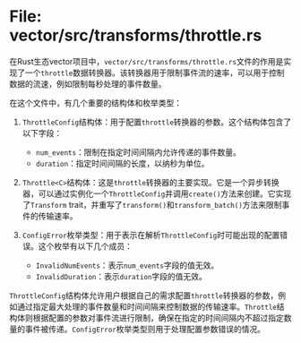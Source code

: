 # File: vector/src/transforms/throttle.rs

在Rust生态vector项目中，`vector/src/transforms/throttle.rs`文件的作用是实现了一个`throttle`数据转换器。该转换器用于限制事件流的速率，可以用于控制数据的流速，例如限制每秒处理的事件数量。

在这个文件中，有几个重要的结构体和枚举类型：

1. `ThrottleConfig`结构体：用于配置`throttle`转换器的参数。这个结构体包含了以下字段：
   - `num_events`：限制在指定时间间隔内允许传递的事件数量。
   - `duration`：指定时间间隔的长度，以纳秒为单位。

2. `Throttle<C>`结构体：这是`throttle`转换器的主要实现。它是一个异步转换器，可以通过实例化一个`ThrottleConfig`并调用`create()`方法来创建。它实现了`Transform` trait，并重写了`transform()`和`transform_batch()`方法来限制事件的传输速率。

3. `ConfigError`枚举类型：用于表示在解析`ThrottleConfig`时可能出现的配置错误。这个枚举有以下几个成员：
   - `InvalidNumEvents`：表示`num_events`字段的值无效。
   - `InvalidDuration`：表示`duration`字段的值无效。

`ThrottleConfig`结构体允许用户根据自己的需求配置`throttle`转换器的参数，例如通过指定最大处理的事件数量和时间间隔来控制数据的传输速率。`Throttle`结构体则根据配置的参数对事件流进行限制，确保在指定的时间间隔内不超过指定数量的事件被传递。`ConfigError`枚举类型则用于处理配置参数错误的情况。

